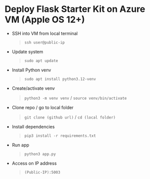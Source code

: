 # Deploy Flask Starter Kit on Azure VM (Apple OS 12+)

  - SSH into VM from local terminal       
     > `ssh user@public-ip`

  - Update system
    > `sudo apt update`
        
  - Install Python venv
    > `sudo apt install python3.12-venv`
        
  - Create/activate venv
    > `python3 -m venv venv`   /   `source venv/bin/activate`
        
  - Clone repo / go to local folder
    > `git clone (github url)`    /     `cd (local folder)`  
        
  - Install dependencies
    > `pip3 install -r requirements.txt`
        
  - Run app
    > `python3 app.py`
        
  - Access on IP address
    > `(Public-IP):5003`
